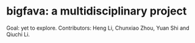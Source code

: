 # bigfava: a multidisciplinary project
Goal: yet to explore.
Contributors: Heng Li, Chunxiao Zhou, Yuan Shi and Qiuchi Li.

